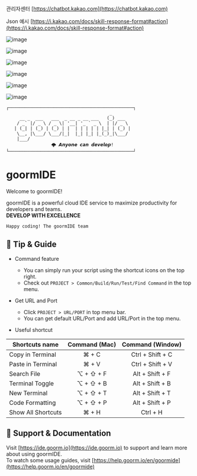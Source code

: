 관리자센터
[https://chatbot.kakao.com](https://chatbot.kakao.com)

Json 예시
[https://i.kakao.com/docs/skill-response-format#action](https://i.kakao.com/docs/skill-response-format#action)

![image](https://user-images.githubusercontent.com/116808840/199216515-1cdc927f-aac9-4d02-859c-c5e5d8c7594c.png)

![image](https://user-images.githubusercontent.com/116808840/199216598-39694db0-673c-4cac-a1ab-b2b22f6da680.png)

![image](https://user-images.githubusercontent.com/116808840/199216807-78b8cb48-ae3c-4cd2-93e2-dcb51cd3e998.png)

![image](https://user-images.githubusercontent.com/116808840/199216891-fbe0d543-8df8-4b97-8561-978c3cc4ee44.png)

![image](https://user-images.githubusercontent.com/116808840/199216967-983bbebe-ee52-43fa-a4ea-f537a6306978.png)

![image](https://user-images.githubusercontent.com/116808840/199217229-77e10c44-405d-4052-b1b3-5b5fe1722ad7.png)





```
┌───────────────────────────────────────────────┐
                                       _       
     __ _  ___   ___  _ __ _ __ ___   (_) ___  
    / _` |/ _ \ / _ \| '__| '_ ` _ \  | |/ _ \ 
   | (_| | (_) | (_) | |  | | | | | |_| | (_) |
    \__, |\___/ \___/|_|  |_| |_| |_(_)_|\___/ 
    |___/                                      
			     🌩 𝘼𝙣𝙮𝙤𝙣𝙚 𝙘𝙖𝙣 𝙙𝙚𝙫𝙚𝙡𝙤𝙥!
└───────────────────────────────────────────────┘
```

# goormIDE
Welcome to goormIDE!

goormIDE is a powerful cloud IDE service to maximize productivity for developers and teams.  
**DEVELOP WITH EXCELLENCE**  

`Happy coding! The goormIDE team`


## 🔧 Tip & Guide

* Command feature
	* You can simply run your script using the shortcut icons on the top right.
	* Check out `PROJECT > Common/Build/Run/Test/Find Command` in the top menu.
	
* Get URL and Port
	* Click `PROJECT > URL/PORT` in top menu bar.
	* You can get default URL/Port and add URL/Port in the top menu.

* Useful shortcut
	
| Shortcuts name     | Command (Mac) | Command (Window) |
| ------------------ | :-----------: | :--------------: |
| Copy in Terminal   | ⌘ + C         | Ctrl + Shift + C |
| Paste in Terminal  | ⌘ + V         | Ctrl + Shift + V |
| Search File        | ⌥ + ⇧ + F     | Alt + Shift + F  |
| Terminal Toggle    | ⌥ + ⇧ + B     | Alt + Shift + B  |
| New Terminal       | ⌥ + ⇧ + T     | Alt + Shift + T  |
| Code Formatting    | ⌥ + ⇧ + P     | Alt + Shift + P  |
| Show All Shortcuts | ⌘ + H         | Ctrl + H         |

## 💬 Support & Documentation

Visit [https://ide.goorm.io](https://ide.goorm.io) to support and learn more about using goormIDE.  
To watch some usage guides, visit [https://help.goorm.io/en/goormide](https://help.goorm.io/en/goormide)
